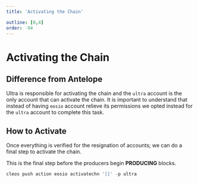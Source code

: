 ```yaml
---
title: 'Activating the Chain'

outline: [0,4]
order: -94
---
```


# Activating the Chain

## Difference from Antelope

Ultra is responsible for activating the chain and the `ultra` account is the only account that can activate the chain. It is important to understand that instead of having `eosio` account relieve its permissions we opted instead for the `ultra` account to complete this task.

## How to Activate

Once everything is verified for the resignation of accounts; we can do a final step to activate the chain.

This is the final step before the producers begin **PRODUCING** blocks.

```typescript
cleos push action eosio activatechn '[]' -p ultra
```